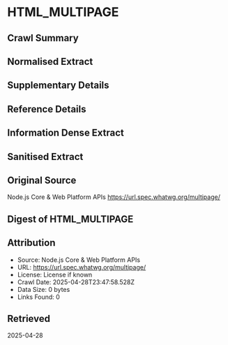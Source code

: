 # HTML_MULTIPAGE

## Crawl Summary


## Normalised Extract


## Supplementary Details


## Reference Details


## Information Dense Extract


## Sanitised Extract


## Original Source
Node.js Core & Web Platform APIs
https://url.spec.whatwg.org/multipage/

## Digest of HTML_MULTIPAGE



## Attribution
- Source: Node.js Core & Web Platform APIs
- URL: https://url.spec.whatwg.org/multipage/
- License: License if known
- Crawl Date: 2025-04-28T23:47:58.528Z
- Data Size: 0 bytes
- Links Found: 0

## Retrieved
2025-04-28
